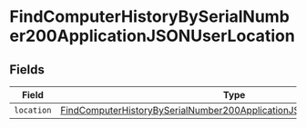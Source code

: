 # FindComputerHistoryBySerialNumber200ApplicationJSONUserLocation


## Fields

| Field                                                                                                                                                                         | Type                                                                                                                                                                          | Required                                                                                                                                                                      | Description                                                                                                                                                                   |
| ----------------------------------------------------------------------------------------------------------------------------------------------------------------------------- | ----------------------------------------------------------------------------------------------------------------------------------------------------------------------------- | ----------------------------------------------------------------------------------------------------------------------------------------------------------------------------- | ----------------------------------------------------------------------------------------------------------------------------------------------------------------------------- |
| `location`                                                                                                                                                                    | [FindComputerHistoryBySerialNumber200ApplicationJSONUserLocationLocation](../../models/operations/findcomputerhistorybyserialnumber200applicationjsonuserlocationlocation.md) | :heavy_minus_sign:                                                                                                                                                            | N/A                                                                                                                                                                           |